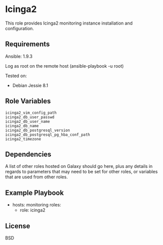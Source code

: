 Icinga2
=======

This role provides Icinga2 monitoring instance installation and configuration.

Requirements
------------

Ansible: 1.9.3

Log as root on the remote host (ansible-playbook -u root)

Tested on:

- Debian Jessie 8.1

Role Variables
--------------

    icinga2_vim_config_path
    icinga2_db_user_passwd
    icinga2_db_user_name
    icinga2_db_name
    icinga2_db_postgresql_version
    icinga2_db_postgresql_pg_hba_conf_path
    icinga2_timezone

Dependencies
------------

A list of other roles hosted on Galaxy should go here, plus any details in regards to parameters that may need to be set for other roles, or variables that are used from other roles.

Example Playbook
----------------

  - hosts: monitoring
    roles:
      - role: icinga2

License
-------

BSD
